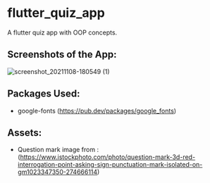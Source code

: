 # flutter_quiz_app

A flutter quiz app with OOP concepts.

## Screenshots of the App:
![screenshot_20211108-180549 (1)](https://user-images.githubusercontent.com/59955680/140741536-420e9ae5-79f3-4a8b-a789-f065cfa228a8.jpg)



## Packages Used:
* google-fonts (https://pub.dev/packages/google_fonts)

## Assets:
*  Question mark image from : (https://www.istockphoto.com/photo/question-mark-3d-red-interrogation-point-asking-sign-punctuation-mark-isolated-on-gm1023347350-274666114)

